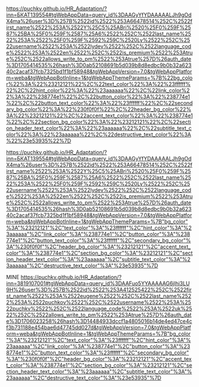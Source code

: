 https://puchkv.github.io/HR_Adaptation/?inn=БКАТ139554#tgWebAppData=query_id%3DAAGyYfYDAAAAALJh9gOdX4ma%26user%3D%257B%2522id%2522%253A66478514%252C%2522first_name%2522%253A%2522Y%25C5%25ABri%2520%25F0%259F%2587%25BA%25F0%259F%2587%25A6%2522%252C%2522last_name%2522%253A%2522%25F0%259F%2592%259C%2520Ly%2522%252C%2522username%2522%253A%2522lydev%2522%252C%2522language_code%2522%253A%2522en%2522%252C%2522is_premium%2522%253Atrue%252C%2522allows_write_to_pm%2522%253Atrue%257D%26auth_date%3D1705414535%26hash%3D0ab52108691b5d039b8d8edbc9b0b32a62340c2acaf37fcb7325bd1f1bf58948&tgWebAppVersion=7.0&tgWebAppPlatform=weba&tgWebAppBotInline=1&tgWebAppThemeParams=%7B%22bg_color%22%3A%22%23212121%22%2C%22text_color%22%3A%22%23ffffff%22%2C%22hint_color%22%3A%22%23aaaaaa%22%2C%22link_color%22%3A%22%238774e1%22%2C%22button_color%22%3A%22%238774e1%22%2C%22button_text_color%22%3A%22%23ffffff%22%2C%22secondary_bg_color%22%3A%22%230f0f0f%22%2C%22header_bg_color%22%3A%22%23212121%22%2C%22accent_text_color%22%3A%22%238774e1%22%2C%22section_bg_color%22%3A%22%23212121%22%2C%22section_header_text_color%22%3A%22%23aaaaaa%22%2C%22subtitle_text_color%22%3A%22%23aaaaaa%22%2C%22destructive_text_color%22%3A%22%23e53935%22%7D

https://puchkv.github.io/HR_Adaptation/?inn=БКАТ139554#tgWebAppData=query_id%3DAAGyYfYDAAAAALJh9gOdX4ma%26user%3D%257B%2522id%2522%253A66478514%252C%2522first_name%2522%253A%2522Y%25C5%25ABri%2520%25F0%259F%2587%25BA%25F0%259F%2587%25A6%2522%252C%2522last_name%2522%253A%2522%25F0%259F%2592%259C%2520Ly%2522%252C%2522username%2522%253A%2522lydev%2522%252C%2522language_code%2522%253A%2522en%2522%252C%2522is_premium%2522%253Atrue%252C%2522allows_write_to_pm%2522%253Atrue%257D%26auth_date%3D1705414535%26hash%3D0ab52108691b5d039b8d8edbc9b0b32a62340c2acaf37fcb7325bd1f1bf58948&tgWebAppVersion=7.0&tgWebAppPlatform=weba&tgWebAppBotInline=1&tgWebAppThemeParams=%7B"bg_color"%3A"%23212121"%2C"text_color"%3A"%23ffffff"%2C"hint_color"%3A"%23aaaaaa"%2C"link_color"%3A"%238774e1"%2C"button_color"%3A"%238774e1"%2C"button_text_color"%3A"%23ffffff"%2C"secondary_bg_color"%3A"%230f0f0f"%2C"header_bg_color"%3A"%23212121"%2C"accent_text_color"%3A"%238774e1"%2C"section_bg_color"%3A"%23212121"%2C"section_header_text_color"%3A"%23aaaaaa"%2C"subtitle_text_color"%3A"%23aaaaaa"%2C"destructive_text_color"%3A"%23e53935"%7D



MINE
https://puchkv.github.io/HR_Adaptation/?inn=3819107001#tgWebAppData=query_id%3DAAFuo5YYAAAAAG6jlhi3LU9H%26user%3D%257B%2522id%2522%253A412525422%252C%2522first_name%2522%253A%2522eugene%2522%252C%2522last_name%2522%253A%2522puchkov%2522%252C%2522username%2522%253A%2522puchkv%2522%252C%2522language_code%2522%253A%2522uk%2522%252C%2522allows_write_to_pm%2522%253Atrue%257D%26auth_date%3D1706023258%26hash%3D14484933dccf1a4805016b14de4ed47ce4cf3b731188e454bae6d47745dd027d&tgWebAppVersion=7.0&tgWebAppPlatform=weba&tgWebAppBotInline=1&tgWebAppThemeParams=%7B"bg_color"%3A"%23212121"%2C"text_color"%3A"%23ffffff"%2C"hint_color"%3A"%23aaaaaa"%2C"link_color"%3A"%238774e1"%2C"button_color"%3A"%238774e1"%2C"button_text_color"%3A"%23ffffff"%2C"secondary_bg_color"%3A"%230f0f0f"%2C"header_bg_color"%3A"%23212121"%2C"accent_text_color"%3A"%238774e1"%2C"section_bg_color"%3A"%23212121"%2C"section_header_text_color"%3A"%23aaaaaa"%2C"subtitle_text_color"%3A"%23aaaaaa"%2C"destructive_text_color"%3A"%23e53935"%7D